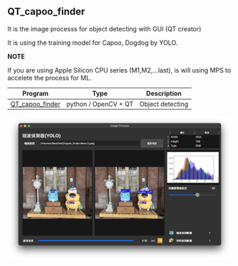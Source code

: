 QT_capoo_finder
-
It is the image processs for object detecting with GUI (QT creator)

It is using the training model for Capoo, Dogdog by YOLO.

**NOTE**

If you are using Apple Silicon CPU series (M1,M2,...last), is will using MPS to accelete the process for ML.



| Program | Type | Description |
|-------|-------|-------|
| [QT_capoo_finder](https://github.com/JIK-JHONG/side_project/blob/main/QT_capoo_finder) | python / OpenCV + QT | Object detecting |


![Review](https://github.com/JIK-JHONG/side_project/blob/main/QT_capoo_finder/demo.jpeg) 
